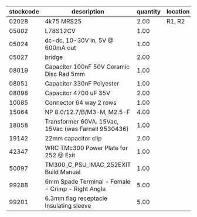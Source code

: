 |stockcode|description|quantity|location|
|---------|-----------|--------|--------|
|02028|4k75 MRS25|2.00|R1, R2|
|05002|L78S12CV|1.00||
|05024|dc-dc, 10-30V in,  5V @ 600mA out|1.00||
|05027|bridge|2.00||
|08019|Capacitor 100nF 50V Ceramic Disc Rad 5mm|1.00||
|08051|Capacitor 330nF Polyester|1.00||
|08098|Capacitor 4700 uF 35V|2.00||
|10085|Connector  64 way 2 rows|1.00||
|15064|NP 8.0/12.7/B/M3-M, M2.5-F|4.00||
|18058|Transformer 60VA. 15Vac, 15Vac (was Farnell 9530436)|1.00||
|19142|22mm capacitor clip|2.00||
|42347|WRC TMc300 Power Plate for 252 @ Exit|1.00||
|50097|TM300_C_PSU_IMAC_252EXIT Build Manual|1.00||
|99288|6mm Spade Terminal - Female - Crimp - Right Angle|5.00||
|99201|6.3mm flag receptacle Insulating sleeve|5.00||
